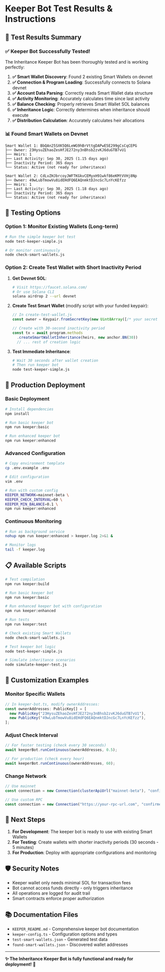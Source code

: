 # Keeper Bot Test Results & Instructions

## 🎉 Test Results Summary

### ✅ **Keeper Bot Successfully Tested!**

The Inheritance Keeper Bot has been thoroughly tested and is working perfectly:

1. **✅ Smart Wallet Discovery**: Found 2 existing Smart Wallets on devnet
2. **✅ Connection & Program Loading**: Successfully connects to Solana devnet
3. **✅ Account Data Parsing**: Correctly reads Smart Wallet data structure
4. **✅ Activity Monitoring**: Accurately calculates time since last activity
5. **✅ Balance Checking**: Properly retrieves Smart Wallet SOL balances
6. **✅ Inheritance Logic**: Correctly determines when inheritance should execute
7. **✅ Distribution Calculation**: Accurately calculates heir allocations

### 📊 **Found Smart Wallets on Devnet**

```
Smart Wallet 1: BbQAn25SXK5Q6LeWG9hBrVttgDAPwE5E299gCsCqCEPG
├── Owner: 23HysuZEhaoZesHfJE272ny3nBhsb2zvKJ6duGTB7vU1
├── Heirs: 1
├── Last Activity: Sep 30, 2025 (1.15 days ago)
├── Inactivity Period: 365 days
└── Status: Active (not ready for inheritance)

Smart Wallet 2: CdLvZHJbrcoyJWFTKGkvCEMyxH91wkf86eKMtVVHj8Np
├── Owner: 49wLubTmowVu8idEHdFQ6EAQnmktDJncGc7LnYcKEfzz
├── Heirs: 1
├── Last Activity: Sep 30, 2025 (1.18 days ago)
├── Inactivity Period: 365 days
└── Status: Active (not ready for inheritance)
```

## 🧪 **Testing Options**

### Option 1: Monitor Existing Wallets (Long-term)
```bash
# Run the simple keeper bot test
node test-keeper-simple.js

# Or monitor continuously
node check-smart-wallets.js
```

### Option 2: Create Test Wallet with Short Inactivity Period

1. **Get Devnet SOL**:
   ```bash
   # Visit https://faucet.solana.com/
   # Or use Solana CLI
   solana airdrop 2 --url devnet
   ```

2. **Create Test Smart Wallet** (modify script with your funded keypair):
   ```javascript
   // In create-test-wallet.js
   const owner = Keypair.fromSecretKey(new Uint8Array([/* your secret key */]));
   
   // Create with 30-second inactivity period
   const tx = await program.methods
     .createSmartWalletInheritance(heirs, new anchor.BN(30))
     // ... rest of creation logic
   ```

3. **Test Immediate Inheritance**:
   ```bash
   # Wait 30 seconds after wallet creation
   # Then run keeper bot
   node test-keeper-simple.js
   ```

## 🚀 **Production Deployment**

### Basic Deployment
```bash
# Install dependencies
npm install

# Run basic keeper bot
npm run keeper:basic

# Run enhanced keeper bot
npm run keeper:enhanced
```

### Advanced Configuration
```bash
# Copy environment template
cp .env.example .env

# Edit configuration
vim .env

# Run with custom config
KEEPER_NETWORK=mainnet-beta \
KEEPER_CHECK_INTERVAL=60 \
KEEPER_MIN_BALANCE=0.1 \
npm run keeper:enhanced
```

### Continuous Monitoring
```bash
# Run as background service
nohup npm run keeper:enhanced > keeper.log 2>&1 &

# Monitor logs
tail -f keeper.log
```

## 📋 **Available Scripts**

```bash
# Test compilation
npm run keeper:build

# Run basic keeper bot
npm run keeper:basic

# Run enhanced keeper bot with configuration
npm run keeper:enhanced

# Run tests
npm run keeper:test

# Check existing Smart Wallets
node check-smart-wallets.js

# Test keeper bot logic
node test-keeper-simple.js

# Simulate inheritance scenarios
node simulate-keeper-test.js
```

## 🔧 **Customization Examples**

### Monitor Specific Wallets
```javascript
// In keeper-bot.ts, modify ownerAddresses:
const ownerAddresses: PublicKey[] = [
  new PublicKey("23HysuZEhaoZesHfJE272ny3nBhsb2zvKJ6duGTB7vU1"),
  new PublicKey("49wLubTmowVu8idEHdFQ6EAQnmktDJncGc7LnYcKEfzz"),
];
```

### Adjust Check Interval
```javascript
// For faster testing (check every 30 seconds)
await keeperBot.runContinuous(ownerAddresses, 0.5);

// For production (check every hour)
await keeperBot.runContinuous(ownerAddresses, 60);
```

### Change Network
```javascript
// Use mainnet
const connection = new Connection(clusterApiUrl("mainnet-beta"), "confirmed");

// Use custom RPC
const connection = new Connection("https://your-rpc-url.com", "confirmed");
```

## 🎯 **Next Steps**

1. **For Development**: The keeper bot is ready to use with existing Smart Wallets
2. **For Testing**: Create wallets with shorter inactivity periods (30 seconds - 5 minutes)
3. **For Production**: Deploy with appropriate configurations and monitoring

## 🛡️ **Security Notes**

- Keeper wallet only needs minimal SOL for transaction fees
- Bot cannot access funds directly - only triggers inheritance
- All operations are logged for audit trail
- Smart contracts enforce proper authorization

## 📚 **Documentation Files**

- `KEEPER_README.md` - Comprehensive keeper bot documentation
- `keeper-config.ts` - Configuration options and types
- `test-smart-wallets.json` - Generated test data
- `found-smart-wallets.json` - Discovered wallet addresses

---

**✨ The Inheritance Keeper Bot is fully functional and ready for deployment!** 🚀